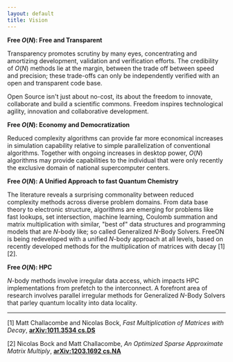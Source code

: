 ```yaml
---
layout: default
title: Vision
---
```


**Free *O*(*N*): Free and Transparent**

Transparency promotes scrutiny by many eyes, concentrating and amortizing development, validation and verification efforts. The credibility of *O*(*N*) methods lie at the margin, between the trade off between speed and precision; these trade-offs can only be independently verified with an open and transparent code base.

Open Source isn't just about no-cost, its about the freedom to innovate, collaborate and build a scientific commons. Freedom inspires technological agility, innovation and collaborative development.

**Free *O*(*N*): Economy and Democratization**

Reduced complexity algorithms can provide far more economical increases in simulation capability relative to simple parallelization of conventional algorithms. Together with ongoing increases in desktop power, *O*(*N*) algorithms may provide capabilities to the individual that were only recently the exclusive domain of national supercomputer centers.

**Free *O*(*N*): A Unified Approach to fast Quantum Chemistry**

The literature reveals a surprising commonality between reduced complexity methods across diverse problem domains. From data base theory to electronic structure, algorithms are emerging for problems like fast lookups, set intersection, machine learning, Coulomb summation and matrix multiplication with similar, "best of" data structures and programming models that are *N*-body like; so called Generalized *N*-Body Solvers. FreeON is being redeveloped with a unified *N*-body approach at all levels, based on recently developed methods for the multiplication of matrices with decay [1] [2].

**Free *O*(*N*): HPC**

*N*-body methods involve irregular data access, which impacts HPC implementations from prefetch to the interconnect. A forefront area of research involves parallel irregular methods for Generalized *N*-Body Solvers that parley quantum locality into data locality.

* * * * *

<references/>

[1] Matt Challacombe and Nicolas Bock, <em>Fast Multiplication of Matrices with Decay</em>, [**arXiv:1011.3534 cs.DS**](http://arxiv.org/abs/1011.3534)

[2] Nicolas Bock and Matt Challacombe, <em>An Optimized Sparse Approximate Matrix Multiply</em>, [**arXiv:1203.1692 cs.NA**](http://arxiv.org/abs/1203.1692)
